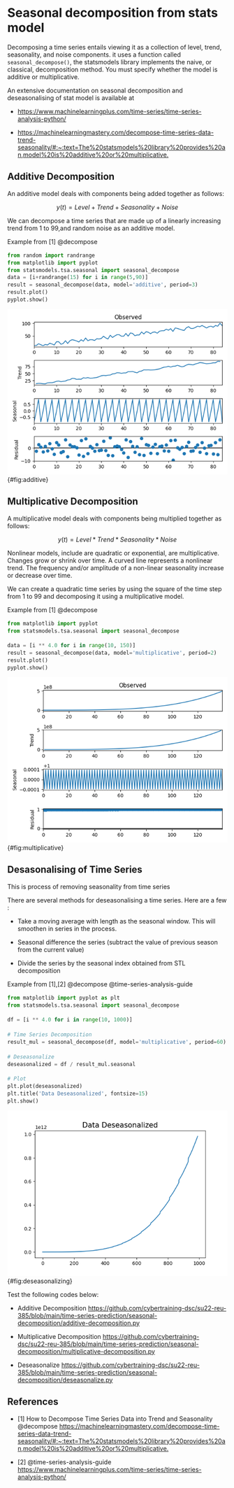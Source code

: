 # Seasonal decomposition from stats model

Decomposing a time series entails viewing it as a collection of
level, trend, seasonality, and noise components. it uses
a function called `seasonal_decompose()`, the statsmodels library 
implements the naive, or classical, decomposition method. You must 
specify whether the model is additive or multiplicative.

An extensive documentation on seasonal decomposition and deseasonalising of stat model is
available at

* <https://www.machinelearningplus.com/time-series/time-series-analysis-python/>

* <https://machinelearningmastery.com/decompose-time-series-data-trend-seasonality/#:~:text=The%20statsmodels%20library%20provides%20an,model%20is%20additive%20or%20multiplicative.>

## Additive Decomposition

An additive model deals with components being added together as 
follows:

$$ y(t) = Level + Trend + Seasonality + Noise $$

We can decompose a time series that are made up of a linearly increasing trend from
1 to 99,and random noise as an additive model.

Example from [1] @decompose

```python
from random import randrange
from matplotlib import pyplot
from statsmodels.tsa.seasonal import seasonal_decompose
data = [i+randrange(15) for i in range(5,90)]
result = seasonal_decompose(data, model='additive', period=3)
result.plot()
pyplot.show()
```

![Additive Decomposition](images/additive.png){#fig:additive}

## Multiplicative Decomposition

A multiplicative model deals with components being multiplied together as 
follows:

$$ y(t) = Level * Trend * Seasonality * Noise $$

Nonlinear models, include are quadratic or exponential, are multiplicative. 
Changes grow or shrink over time. A curved line represents a nonlinear trend.
The frequency and/or amplitude of a non-linear seasonality increase or decrease
over time.

We can create a quadratic time series by using the square of the time step from 
1 to 99 and decomposing it using a multiplicative model.

Example from [1] @decompose

```python
from matplotlib import pyplot
from statsmodels.tsa.seasonal import seasonal_decompose

data = [i ** 4.0 for i in range(10, 150)]
result = seasonal_decompose(data, model='multiplicative', period=2)
result.plot()
pyplot.show()

```
![Multiplicative Decomposition](images/multiplicative.png){#fig:multiplicative}

## Desasonalising of Time Series

This is process of removing seasonality from time series 

There are several methods for deseasonalising a time series. Here are a few :

* Take a moving average with length as the seasonal window. This will smoothen in series in the process.

* Seasonal difference the series (subtract the value of previous season from the current value)

* Divide the series by the seasonal index obtained from STL decomposition

Example from [1],[2] @decompose @time-series-analysis-guide

```python
from matplotlib import pyplot as plt
from statsmodels.tsa.seasonal import seasonal_decompose

df = [i ** 4.0 for i in range(10, 1000)]

# Time Series Decomposition
result_mul = seasonal_decompose(df, model='multiplicative', period=60)

# Deseasonalize
deseasonalized = df / result_mul.seasonal

# Plot
plt.plot(deseasonalized)
plt.title('Data Deseasonalized', fontsize=15)
plt.show()
```

![De seasonalizing a time series](images/deseasonalize.png){#fig:deseasonalizing}

Test the following codes below:

* Additive Decomposition <https://github.com/cybertraining-dsc/su22-reu-385/blob/main/time-series-prediction/seasonal-decomposition/additive-decomposition.py>

* Multiplicative Decomposition <https://github.com/cybertraining-dsc/su22-reu-385/blob/main/time-series-prediction/seasonal-decomposition/multiplicative-decomposition.py>

* Deseasonalize  <https://github.com/cybertraining-dsc/su22-reu-385/blob/main/time-series-prediction/seasonal-decomposition/deseasonalize.py>

## References

* [1] How to Decompose Time Series Data into Trend and Seasonality  @decompose <https://machinelearningmastery.com/decompose-time-series-data-trend-seasonality/#:~:text=The%20statsmodels%20library%20provides%20an,model%20is%20additive%20or%20multiplicative.>

* [2] @time-series-analysis-guide <https://www.machinelearningplus.com/time-series/time-series-analysis-python/>


